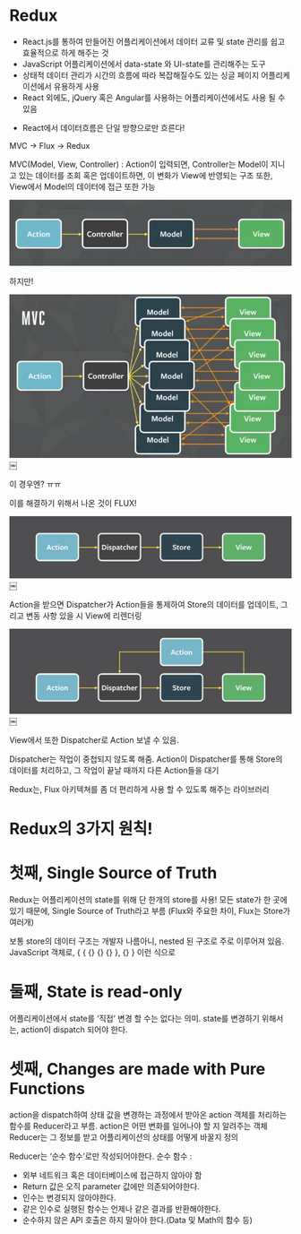 # Redux
- React.js를 통하여 만들어진 어플리케이션에서 데이터 교류 및 state 관리를 쉽고 효율적으로 하게 해주는 것
- JavaScript 어플리케이션에서 data-state 와 UI-state를 관리해주는 도구
- 상태적 데이터 관리가 시간의 흐름에 따라 복잡해질수도 있는 싱글 페이지 어플리케이션에서 유용하게 사용
- React 외에도, jQuery 혹은 Angular를 사용하는 어플리케이션에서도 사용 될 수 있음

* React에서 데이터흐름은 단일 방향으로만 흐른다!

MVC -> Flux -> Redux

MVC(Model, View, Controller)
: Action이 입력되면, Controller는 Model이 지니고 있는 데이터를 조회 혹은 업데이트하면, 이 변화가 View에 반영되는 구조 또한, View에서 Model의 데이터에 접근 또한 가능


![MVC1](./images/MVC.png)



하지만!



![MVC2](./images/MVC2.png)￼

이 경우엔? ㅠㅠ

이를 해결하기 위해서 나온 것이 FLUX!

![Flux1](./images/flux.png)￼

Action을 받으면 Dispatcher가 Action들을 통제하여 Store의 데이터를 업데이트, 그리고 변동 사항 있을 시 View에 리렌더링

![Flux2](./images/flux2.png)￼

View에서 또한 Dispatcher로 Action 보낼 수 있음.

Dispatcher는 작업이 중첩되지 않도록 해줌. Action이 Dispatcher를 통해 Store의 데이터를 처리하고, 그 작업이 끝날 때까지 다른 Action들을 대기

Redux는, Flux 아키텍쳐를 좀 더 편리하게 사용 할 수 있도록 해주는 라이브러리

# Redux의 3가지 원칙!

# 첫째, Single Source of Truth
Redux는 어플리케이션의 state를 위해 단 한개의 store를 사용!
모든 state가 한 곳에 있기 때문에, Single Source of Truth라고 부름
(Flux와 주요한 차이, Flux는 Store가 여러개)

보통 store의 데이터 구조는 개발자 나름아니, nested 된 구조로 주로 이루어져 있음.
JavaScript 객체로, { { {} {} {} }, {} } 이런 식으로

# 둘째, State is read-only
어플리케이션에서 state를 ‘직접’ 변경 할 수는 없다는 의미.
state를 변경하기 위해서는, action이 dispatch 되어야 한다.

# 셋째, Changes are made with Pure Functions
action을 dispatch하여 상태 값을 변경하는 과정에서 받아온 action 객체를 처리하는 함수를
Reducer라고 부름. 
action은 어떤 변화를 일어나야 할 지 알려주는 객체
Reducer는 그 정보를 받고 어플리케이션의 상태를 어떻게 바꿀지 정의

Reducer는 ‘순수 함수’로만 작성되어야한다.
순수 함수 :
- 외부 네트워크 혹은 데이터베이스에 접근하지 않아야 함
- Return 값은 오직 parameter 값에만 의존되어야한다.
- 인수는 변경되지 않아야한다.
- 같은 인수로 실행된 함수는 언제나 같은 결과를 반환해야한다.
- 순수하지 않은 API 호출은 하지 말아야 한다.(Data 및 Math의 함수 등)

